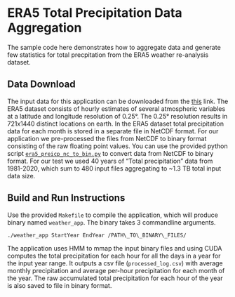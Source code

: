 # ERA5 Total Precipitation Data Aggregation
The sample code here demonstrates how to aggregate data and generate few statistics for total precpitation from the ERA5 weather re-analysis dataset. 

## Data Download
The input data for this application can be downloaded from the [this](https://cds.climate.copernicus.eu/cdsapp#!/dataset/reanalysis-era5-single-levels?tab=form) link. The ERA5 dataset consists of hourly estimates of several atmospheric variables at a latitude and longitude resolution of 0.25°. The 0.25° resolution results in 721x1440 distinct locations on earth. In the ERA5 dataset total precipitation data for each month is stored in a separate file in NetCDF format. For our application we pre-processed the files from NetCDF to binary format consisting of the raw floating point values. You can use the provided python script [`era5_preicp_nc_to_bin.py`](./era5_preicp_nc_to_bin.py) to convert data from NetCDF to binary format. For our test we used 40 years of “Total precipitation” data from 1981-2020, which sum to 480 input files aggregating to ~1.3 TB total input data size.

## Build and Run Instructions
Use the provided `Makefile` to compile the application, which will produce binary named `weather_app`. The binary takes 3 commandline arguments.

```
./weather_app StartYear EndYear /PATH\_TO\_BINARY\_FILES/
```

The application uses HMM to mmap the input binary files and using CUDA computes the total precipitation for each hour for all the days in a year for the input year range. It outputs a csv file (`processed_log.csv`) with average monthly precipitation and average per-hour precipitation for each month of the year. The raw accumulated total precipitation for each hour of the year is also saved to file in binary format.
